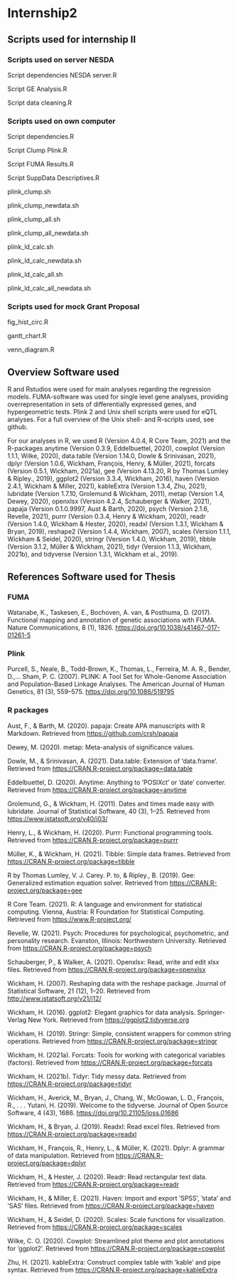 # Internship2
## Scripts used for internship II
### Scripts used on server NESDA
Script dependencies NESDA server.R

Script GE Analysis.R

Script data cleaning.R

### Scripts used on own computer
Script dependencies.R

Script Clump Plink.R

Script FUMA Results.R

Script SuppData Descriptives.R

plink_clump.sh

plink_clump_newdata.sh

plink_clump_all.sh

plink_clump_all_newdata.sh

plink_ld_calc.sh 

plink_ld_calc_newdata.sh

plink_ld_calc_all.sh

plink_ld_calc_all_newdata.sh

### Scripts used for mock Grant Proposal
fig_hist_circ.R

gantt_chart.R

venn_diagram.R 

## Overview Software used
R and Rstudios were used for main analyses regarding the regression models. FUMA-software was used for single level gene analyses, providing overrepresentation in sets of differentially expressed genes, and hypergeometric tests. Plink 2 and Unix shell scripts were used for eQTL analyses. For a full overview of the Unix shell- and R-scripts used, see github.

For our analyses in R, we used R (Version 4.0.4, R Core Team, 2021) and the R-packages anytime (Version 0.3.9, Eddelbuettel, 2020), cowplot (Version 1.1.1, Wilke, 2020), data.table (Version 1.14.0, Dowle & Srinivasan, 2021), dplyr (Version 1.0.6, Wickham, François, Henry, & Müller, 2021), forcats (Version 0.5.1, Wickham, 2021a), gee (Version 4.13.20, R by Thomas Lumley & Ripley., 2019), ggplot2 (Version 3.3.4, Wickham, 2016), haven (Version 2.4.1, Wickham & Miller, 2021), kableExtra (Version 1.3.4, Zhu, 2021), lubridate (Version 1.7.10, Grolemund & Wickham, 2011), metap (Version 1.4, Dewey, 2020), openxlsx (Version 4.2.4, Schauberger & Walker, 2021), papaja (Version 0.1.0.9997, Aust & Barth, 2020), psych (Version 2.1.6, Revelle, 2021), purrr (Version 0.3.4, Henry & Wickham, 2020), readr (Version 1.4.0, Wickham & Hester, 2020), readxl (Version 1.3.1, Wickham & Bryan, 2019), reshape2 (Version 1.4.4, Wickham, 2007), scales (Version 1.1.1, Wickham & Seidel, 2020), stringr (Version 1.4.0, Wickham, 2019), tibble (Version 3.1.2, Müller & Wickham, 2021), tidyr (Version 1.1.3, Wickham, 2021b), and tidyverse (Version 1.3.1, Wickham et al., 2019).

## References Software used for Thesis
### FUMA
Watanabe, K., Taskesen, E., Bochoven, A. van, & Posthuma, D. (2017). Functional mapping and annotation of genetic associations with FUMA. Nature Communications, 8 (1), 1826. https://doi.org/10.1038/s41467-017-01261-5

### Plink
Purcell, S., Neale, B., Todd-Brown, K., Thomas, L., Ferreira, M. A. R., Bender, D.,... Sham, P. C. (2007). PLINK: A Tool Set for Whole-Genome Association and Population-Based Linkage Analyses. The American Journal of Human Genetics, 81 (3), 559–575. https://doi.org/10.1086/519795

### R packages
Aust, F., & Barth, M. (2020). papaja: Create APA manuscripts with R Markdown. Retrieved from https://github.com/crsh/papaja

Dewey, M. (2020). metap: Meta-analysis of significance values.

Dowle, M., & Srinivasan, A. (2021). Data.table: Extension of ‘data.frame‘. Retrieved from https://CRAN.R-project.org/package=data.table

Eddelbuettel, D. (2020). Anytime: Anything to ’POSIXct’ or ’date’ converter. Retrieved from https://CRAN.R-project.org/package=anytime

Grolemund, G., & Wickham, H. (2011). Dates and times made easy with lubridate. Journal of Statistical Software, 40 (3), 1–25. Retrieved from https://www.jstatsoft.org/v40/i03/

Henry, L., & Wickham, H. (2020). Purrr: Functional programming tools. Retrieved from https://CRAN.R-project.org/package=purrr

Müller, K., & Wickham, H. (2021). Tibble: Simple data frames. Retrieved from https://CRAN.R-project.org/package=tibble

R by Thomas Lumley, V. J. Carey. P. to, & Ripley., B. (2019). Gee: Generalized estimation equation solver. Retrieved from https://CRAN.R-project.org/package=gee

R Core Team. (2021). R: A language and environment for statistical computing. Vienna, Austria: R Foundation for Statistical Computing. Retrieved from https://www.R-project.org/

Revelle, W. (2021). Psych: Procedures for psychological, psychometric, and personality research. Evanston, Illinois: Northwestern University. Retrieved from https://CRAN.R-project.org/package=psych

Schauberger, P., & Walker, A. (2021). Openxlsx: Read, write and edit xlsx files. Retrieved from https://CRAN.R-project.org/package=openxlsx

Wickham, H. (2007). Reshaping data with the reshape package. Journal of Statistical Software, 21 (12), 1–20. Retrieved from http://www.jstatsoft.org/v21/i12/

Wickham, H. (2016). ggplot2: Elegant graphics for data analysis. Springer-Verlag New York. Retrieved from https://ggplot2.tidyverse.org

Wickham, H. (2019). Stringr: Simple, consistent wrappers for common string operations. Retrieved from https://CRAN.R-project.org/package=stringr

Wickham, H. (2021a). Forcats: Tools for working with categorical variables (factors). Retrieved from https://CRAN.R-project.org/package=forcats

Wickham, H. (2021b). Tidyr: Tidy messy data. Retrieved from https://CRAN.R-project.org/package=tidyr

Wickham, H., Averick, M., Bryan, J., Chang, W., McGowan, L. D., François, R., . . . Yutani, H. (2019). Welcome to the tidyverse. Journal of Open Source Software, 4 (43), 1686. https://doi.org/10.21105/joss.01686

Wickham, H., & Bryan, J. (2019). Readxl: Read excel files. Retrieved from https://CRAN.R-project.org/package=readxl
 
Wickham, H., François, R., Henry, L., & Müller, K. (2021). Dplyr: A grammar of data manipulation. Retrieved from https://CRAN.R-project.org/package=dplyr

Wickham, H., & Hester, J. (2020). Readr: Read rectangular text data. Retrieved from https://CRAN.R-project.org/package=readr

Wickham, H., & Miller, E. (2021). Haven: Import and export ’SPSS’, ’stata’ and ’SAS’ files. Retrieved from https://CRAN.R-project.org/package=haven

Wickham, H., & Seidel, D. (2020). Scales: Scale functions for visualization. Retrieved from https://CRAN.R-project.org/package=scales

Wilke, C. O. (2020). Cowplot: Streamlined plot theme and plot annotations for ’ggplot2’. Retrieved from https://CRAN.R-project.org/package=cowplot

Zhu, H. (2021). kableExtra: Construct complex table with ’kable’ and pipe syntax. Retrieved from https://CRAN.R-project.org/package=kableExtra
